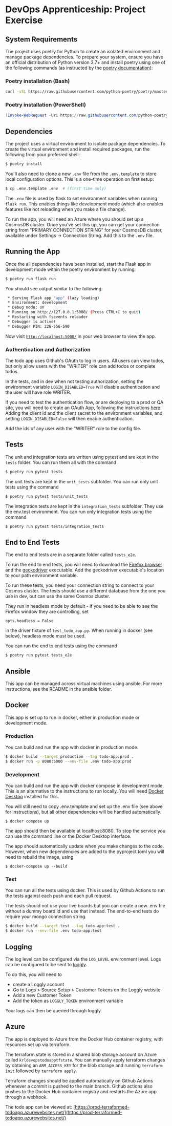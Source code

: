 # DevOps Apprenticeship: Project Exercise

## System Requirements

The project uses poetry for Python to create an isolated environment and manage package dependencies. To prepare your system, ensure you have an official distribution of Python version 3.7+ and install poetry using one of the following commands (as instructed by the [poetry documentation](https://python-poetry.org/docs/#system-requirements)):

### Poetry installation (Bash)

```bash
curl -sSL https://raw.githubusercontent.com/python-poetry/poetry/master/get-poetry.py | python
```

### Poetry installation (PowerShell)

```powershell
(Invoke-WebRequest -Uri https://raw.githubusercontent.com/python-poetry/poetry/master/get-poetry.py -UseBasicParsing).Content | python
```

## Dependencies

The project uses a virtual environment to isolate package dependencies. To create the virtual environment and install required packages, run the following from your preferred shell:

```bash
$ poetry install
```

You'll also need to clone a new `.env` file from the `.env.template` to store local configuration options. This is a one-time operation on first setup:

```bash
$ cp .env.template .env  # (first time only)
```

The `.env` file is used by flask to set environment variables when running `flask run`. This enables things like development mode (which also enables features like hot reloading when you make a file change).

To run the app, you will need an Azure where you should set up a CosmosDB cluster. Once you've set this up, you can get your connection string from "PRIMARY CONNECTION STRING" for your CosmosDB cluster, available under Settings → Connection String. Add this to the `.env` file.

## Running the App

Once the all dependencies have been installed, start the Flask app in development mode within the poetry environment by running:
```bash
$ poetry run flask run
```

You should see output similar to the following:
```bash
 * Serving Flask app "app" (lazy loading)
 * Environment: development
 * Debug mode: on
 * Running on http://127.0.0.1:5000/ (Press CTRL+C to quit)
 * Restarting with fsevents reloader
 * Debugger is active!
 * Debugger PIN: 226-556-590
```
Now visit [`http://localhost:5000/`](http://localhost:5000/) in your web browser to view the app.

### Authentication and Authorization

The todo app uses Github's OAuth to log in users.
All users can view todos, but only allow users with the "WRITER" role can add todos or complete todos.

In the tests, and in dev when not testing authorization, setting the environment variable `LOGIN_DISABLED=True` will disable authentication and the user will have role WRITER.

If you need to test the authentication flow, or are deploying to a prod or QA site, you will need to create an OAuth App, following the instructions [here](https://docs.github.com/en/developers/apps/building-oauth-apps/authorizing-oauth-apps). Adding the client id and the client secret to the environment variables, and setting `LOGIN_DISABLED=False` will then enable authentication.

Add the ids of any user with the "WRITER" role to the config file.

## Tests

The unit and integration tests are written using pytest and are kept in the `tests` folder. You can run them all with the command
```bash
$ poetry run pytest tests
```

The unit tests are kept in the `unit_tests` subfolder. You can run only unit tests using the command
```bash
$ poetry run pytest tests/unit_tests
```

The integration tests are kept in the `integration_tests` subfolder.
They use the env.test environment.
You can run only integration tests using the command
```bash
$ poetry run pytest tests/integration_tests
```

## End to End Tests

The end to end tests are in a separate folder called `tests_e2e`.

To run the end to end tests, you will need to download the [Firefox browser](https://www.mozilla.org/en-GB/firefox/windows/) and the [geckodriver](https://github.com/mozilla/geckodriver/releases) executable. Add the geckodriver executable's location to your path environment variable.

To run these tests, you need your connection string to connect to your Cosmos cluster. The tests should use a different database from the one you use in dev, but can use the same Cosmos cluster.

They run in headless mode by default - if you need to be able to see the Firefox window they are controlling, set
```
opts.headless = False
```
in the driver fixture of `test_todo_app.py`. When running in docker (see below), headless mode must be used.

You can run the end to end tests using the command
```bash
$ poetry run pytest tests_e2e
```

## Ansible

This app can be managed across virtual machines using ansible. For more instructions, see the README in the ansible folder.

## Docker

This app is set up to run in docker, either in production mode or development mode.

### Production

You can build and run the app with docker in production mode.

```bash
$ docker build --target production --tag todo-app:prod .
$ docker run -p 8080:5000 --env-file .env todo-app:prod
```

### Development

You can build and run the app with docker compose in development mode. This is an alternative to the instructions to run locally. You will need [Docker Desktop](https://www.docker.com/products/docker-desktop/) installed for this.

You will still need to copy .env.template and set up the .env file (see above for instructions), but all other dependencies will be handled automatically. 

```
$ docker compose up
```

The app should then be available at localhost:8080. To stop the service you can use the command line or the Docker Desktop interface.

The app should automatically update when you make changes to the code. However, when new dependencies are added to the pyproject.toml you will need to rebuild the image, using
```
$ docker-compose up --build
```

### Test

You can run all the tests using docker.
This is used by Github Actions to run the tests against each push and each pull request.

The tests should not use your live boards but you can create a new .env file without a dummy board id and use that instead. The end-to-end tests do require your mongo connection string.

```bash
$ docker build --target test --tag todo-app:test .
$ docker run --env-file .env todo-app:test
```

## Logging

The log level can be configured via the `LOG_LEVEL` environment level. Logs can be configured to be sent to [loggly](https://www.loggly.com/).

To do this, you will need to
 * create a Loggly account
 * Go to Logs > Source Setup > Customer Tokens on the Loggly website
 * Add a new Customer Token
 * Add the token as `LOGGLY_TOKEN` environment variable

Your logs can then be queried through loggly.

## Azure

The app is deployed to Azure from the Docker Hub container registry, with resources set up via terraform.

The terraform state is stored in a shared blob storage account on Azure called `krldevopstodoapptfstate`.
You can manually apply terraform changes by obtaining an `ARM_ACCESS_KEY` for the blob storage and running `terraform init` followed by `terraform apply`.

Terraform changes should be applied automatically on Github Actions whenever a commit is pushed to the main branch.
Github actions also pushes to the Docker Hub container registry and restarts the Azure app through a webhook.

The todo app can be viewed at: [https://prod-terraformed-todoapp.azurewebsites.net/](https://prod-terraformed-todoapp.azurewebsites.net/)
